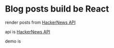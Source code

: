 # Blog posts build be React
render posts from [HackerNews API](https://hn.algolia.com/api/v1/search?query=redux)

api is [HackerNews API](https://github.com/HackerNews/API)

demo is
